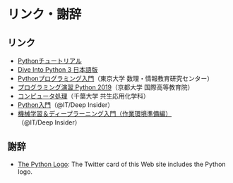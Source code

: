 # リンク・謝辞

## リンク

+ [Pythonチュートリアル](https://docs.python.org/ja/3/tutorial/)
+ [Dive Into Python 3 日本語版](http://diveintopython3-ja.rdy.jp/)
+ [Pythonプログラミング入門](https://utokyo-ipp.github.io/index.html)（東京大学 数理・情報教育研究センター）
+ [プログラミング演習 Python 2019](https://repository.kulib.kyoto-u.ac.jp/dspace/bitstream/2433/245698/1/Version2020_02_13_01.pdf)（京都大学 国際高等教育院）
+ [コンピュータ処理](https://amorphous.tf.chiba-u.jp/lecture.files/chem_computer/index.html)（千葉大学 共生応用化学科）
+ [Python入門](https://www.atmarkit.co.jp/ait/subtop/features/di/all.html#pythone585a5e99680)（@IT/Deep Insider）
+ [機械学習＆ディープラーニング入門（作業環境準備編）](https://www.atmarkit.co.jp/ait/series/15223/)（@IT/Deep Insider）

## 謝辞

+ [The Python Logo](https://www.python.org/community/logos/): The Twitter card of this Web site includes the Python logo.
